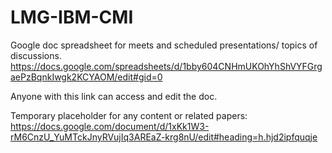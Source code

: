 # LMG-IBM-CMI

Google doc spreadsheet for meets and scheduled presentations/ topics of discussions. 
https://docs.google.com/spreadsheets/d/1bby604CNHmUKOhYhShVYFGrgaePzBqnkIwgk2KCYAOM/edit#gid=0

Anyone with this link can access and edit the doc. 


Temporary placeholder for any content or related papers: 
https://docs.google.com/document/d/1xKk1W3-rM6CnzU_YuMTckJnyRVujIq3AREaZ-krg8nU/edit#heading=h.hjd2ipfquqje





